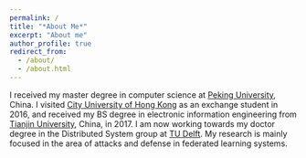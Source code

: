 ```yaml
---
permalink: /
title: "*About Me*"
excerpt: "About me"
author_profile: true
redirect_from: 
  - /about/
  - /about.html
---
```


I received my master degree in computer science at [Peking University](http://english.pku.edu.cn/), China. I visited [City University of Hong Kong](https://www.cityu.edu.hk/) as an exchange student in 2016, and received my BS degree in electronic information engineering from [Tianjin University](http://www.tju.edu.cn/english/index.htm), China, in 2017. I am now working towards my doctor degree in the Distributed System group at [TU Delft](https://www.tudelft.nl/). My research is mainly focused in the area of attacks and defense in federated learning systems.


